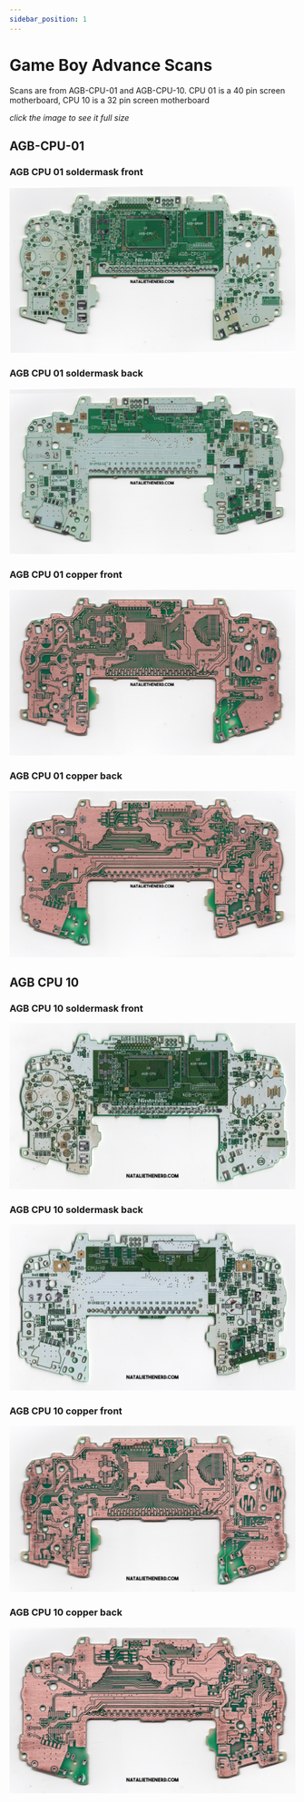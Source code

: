 ```yaml
---
sidebar_position: 1
---
```


# Game Boy Advance Scans

Scans are from AGB-CPU-01 and AGB-CPU-10. CPU 01 is a 40 pin screen motherboard, CPU 10 is a 32 pin screen motherboard

*click the image to see it full size*

## AGB-CPU-01

### AGB CPU 01 soldermask front
[![AGB01_soldermaskfront](https://raw.githubusercontent.com/nataliethenerd/boardscans/refs/heads/main/AGB-CPU-01/agb01_frontsoldermask.png)](https://raw.githubusercontent.com/nataliethenerd/boardscans/refs/heads/main/AGB-CPU-01/agb01_frontsoldermask.png)

### AGB CPU 01 soldermask back
[![AGB01_soldermaskback](https://raw.githubusercontent.com/nataliethenerd/boardscans/refs/heads/main/AGB-CPU-01/agb01_backsoldermask.png)](https://raw.githubusercontent.com/nataliethenerd/boardscans/refs/heads/main/AGB-CPU-01/agb01_backsoldermask.png)

### AGB CPU 01 copper front
[![AGB01_copperfront](https://raw.githubusercontent.com/nataliethenerd/boardscans/refs/heads/main/AGB-CPU-01/agb01_frontcopper.png)](https://raw.githubusercontent.com/nataliethenerd/boardscans/refs/heads/main/AGB-CPU-01/agb01_frontcopper.png)

### AGB CPU 01 copper back
[![AGB01_copperback](https://raw.githubusercontent.com/nataliethenerd/boardscans/refs/heads/main/AGB-CPU-01/agb01_backcopper.png)](https://raw.githubusercontent.com/nataliethenerd/boardscans/refs/heads/main/AGB-CPU-01/agb01_backcopper.png)


## AGB CPU 10

### AGB CPU 10 soldermask front
[![AGB10_soldermaskfront](https://raw.githubusercontent.com/nataliethenerd/boardscans/refs/heads/main/AGB-CPU-10/agb10_frontsoldermask.png)](https://raw.githubusercontent.com/nataliethenerd/boardscans/refs/heads/main/AGB-CPU-10/agb10_frontsoldermask.png)

### AGB CPU 10 soldermask back
[![AGB10_soldermaskback](https://raw.githubusercontent.com/nataliethenerd/boardscans/refs/heads/main/AGB-CPU-10/agb10_backsoldermask.png)](https://raw.githubusercontent.com/nataliethenerd/boardscans/refs/heads/main/AGB-CPU-10/agb10_backsoldermask.png)

### AGB CPU 10 copper front
[![AGB10_copperfront](https://raw.githubusercontent.com/nataliethenerd/boardscans/refs/heads/main/AGB-CPU-10/agb10_frontcopper.png)](https://raw.githubusercontent.com/nataliethenerd/boardscans/refs/heads/main/AGB-CPU-10/agb10_frontcopper.png)

### AGB CPU 10 copper back
[![AGB10_copperback](https://raw.githubusercontent.com/nataliethenerd/boardscans/refs/heads/main/AGB-CPU-10/agb10_backcopper.png)](https://raw.githubusercontent.com/nataliethenerd/boardscans/refs/heads/main/AGB-CPU-10/agb10_backcopper.png)
